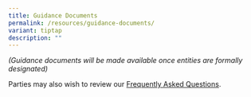 ```yaml
---
title: Guidance Documents
permalink: /resources/guidance-documents/
variant: tiptap
description: ""
---
```

<p><em>(Guidance documents will be made available once entities are formally designated)</em>
</p>
<p>Parties may also wish to review our <a href="/resources/faqs/designation-process/" rel="noopener noreferrer nofollow" target="_blank">Frequently Asked Questions</a>.</p>
<p></p>
<p></p>